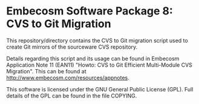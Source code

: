 Embecosm Software Package 8: CVS to Git Migration
=================================================

This repository/directory contains the CVS to Git migration script used to
create Git mirrors of the sourceware CVS repository.

Details regarding this script and its usage can be found in Embecosm Application
Note 11 (EAN11) "Howto: CVS to Git Efficient Multi-Module CVS Migration". This
can be found at http://www.embecosm.com/resources/appnotes.

This software is licensed under the GNU General Public License (GPL). Full
details of the GPL can be found in the file COPYING.
